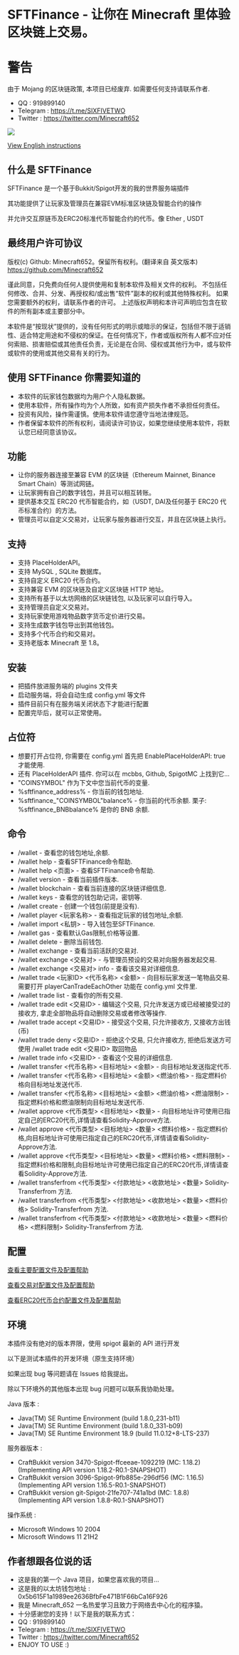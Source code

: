 # SFTFinance - 让你在 Minecraft 里体验区块链上交易。

# 警告
由于 Mojang 的区块链政策, 本项目已经废弃. 如需要任何支持请联系作者.

- QQ : 919899140
- Telegram : https://t.me/SIXFIVETWO
- Twitter : https://twitter.com/Minecraft652

![](/bannerzh.png)

[View English instructions](/README.md)

## 什么是 SFTFinance

SFTFinance 是一个基于Bukkit/Spigot开发的我的世界服务端插件

其功能提供了让玩家及管理员在兼容EVM标准区块链及智能合约的操作

并允许交互原链币及ERC20标准代币智能合约的代币。像 Ether , USDT

## 最终用户许可协议

版权(c) Github: Minecraft652。保留所有权利。(翻译来自 英文版本)
https://github.com/Minecraft652

谨此同意，只免费向任何人提供使用和复制本软件及相关文件的权利。
不包括任何修改、合并、分发、再授权和/或出售“软件”副本的权利或其他特殊权利。
如果您需要额外的权利，请联系作者的许可。
上述版权声明和本许可声明应包含在软件的所有副本或主要部分中。

本软件是“按现状”提供的，没有任何形式的明示或暗示的保证，包括但不限于适销性、适合特定用途和不侵权的保证。在任何情况下，作者或版权所有人都不应对任何索赔、损害赔偿或其他责任负责，无论是在合同、侵权或其他行为中，或与软件或软件的使用或其他交易有关的行为。

## 使用 SFTFinance 你需要知道的

- 本软件的玩家钱包数据均为用户个人隐私数据。
- 使用本软件，所有操作均为个人所致，如有资产损失作者不承担任何责任。
- 投资有风险，操作需谨慎。使用本软件请您遵守当地法律规范。
- 作者保留本软件的所有权利，请阅读许可协议，如果您继续使用本软件，将默认您已经同意该协议。

## 功能

- 让你的服务器连接至兼容 EVM 的区块链（Ethereum Mainnet, Binance Smart Chain）等测试网链。
- 让玩家拥有自己的数字钱包，并且可以相互转账。
- 提供基本交互 ERC20 代币智能合约，如（USDT, DAI及任何基于 ERC20 代币标准合约）的方法。
- 管理员可以自定义交易对，让玩家与服务器进行交互，并且在区块链上执行。

## 支持

- 支持 PlaceHolderAPI。
- 支持 MySQL , SQLite 数据库。
- 支持自定义 ERC20 代币合约。
- 支持兼容 EVM 的区块链及自定义区块链 HTTP 地址。
- 支持所有基于以太坊网络的区块链钱包, 以及玩家可以自行导入。
- 支持管理员自定义交易对。
- 支持玩家使用游戏物品数字货币定价进行交易。
- 支持生成数字钱包导出到其他钱包。
- 支持多个代币合约和交易对。
- 支持老版本 Minecraft 至 1.8。

## 安装

- 把插件放进服务端的 plugins 文件夹
- 启动服务端，将会自动生成 config.yml 等文件
- 插件目前只有在服务端关闭状态下才能进行配置
- 配置完毕后，就可以正常使用。

## 占位符

- 想要打开占位符, 你需要在 config.yml 首先把 EnablePlaceHolderAPI: true 才能使用.
- 还有 PlaceHolderAPI 插件. 你可以在 mcbbs, Github, SpigotMC 上找到它...
- "COINSYMBOL" 作为下文中您当前代币的变量.
- %sftfinance_address% - 你当前的钱包地址.
- %sftfinance_"COINSYMBOL"balance% - 你当前的代币余额. 栗子: %sftfinance_BNBbalance% 是你的 BNB 余额.

## 命令

- /wallet - 查看您的钱包地址,余额.
- /wallet help - 查看SFTFinance命令帮助.
- /wallet help <页面> - 查看SFTFinance命令帮助.
- /wallet version - 查看当前插件版本.
- /wallet blockchain - 查看当前连接的区块链详细信息.
- /wallet keys - 查看您的钱包助记词，密钥等.
- /wallet create - 创建一个钱包(前提是没有).
- /wallet player <玩家名称> - 查看指定玩家的钱包地址,余额.
- /wallet import <私钥> - 导入钱包至SFTFinance.
- /wallet gas - 查看默认Gas限制,价格等设置.
- /wallet delete - 删除当前钱包.
- /wallet exchange - 查看当前活跃的交易对.
- /wallet exchange <交易对> - 与管理员预设的交易对向服务器发起交易.
- /wallet exchange <交易对> info - 查看该交易对详细信息.
- /wallet trade <玩家ID> <代币名称> <金额> - 向目标玩家发送一笔物品交易. 需要打开 playerCanTradeEachOther 功能在 config.yml 文件里.
- /wallet trade list - 查看你的所有交易.
- /wallet trade edit <交易ID> - 编辑这个交易, 只允许发送方或已经被接受过的接收方, 拿走全部物品将自动删除交易或者修改等操作.
- /wallet trade accept <交易ID> - 接受这个交易, 只允许接收方, 又接收方出钱 (币)
- /wallet trade deny <交易ID> - 拒绝这个交易, 只允许接收方, 拒绝后发送方可使用 /wallet trade edit <交易ID> 取回物品
- /wallet trade info <交易ID> - 查看这个交易的详细信息.
- /wallet transfer <代币名称> <目标地址> <金额> - 向目标地址发送指定代币.
- /wallet transfer <代币名称> <目标地址> <金额> <燃油价格> - 指定燃料价格向目标地址发送代币.
- /wallet transfer <代币名称> <目标地址> <金额> <燃油价格> <燃油限制> - 指定燃料价格和燃油限制向目标地址发送代币.
- /wallet approve <代币类型> <目标地址> <数量> - 向目标地址许可使用已指定自己的ERC20代币,详情请查看Solidity-Approve方法.
- /wallet approve <代币类型> <目标地址> <数量> <燃料价格> - 指定燃料价格,向目标地址许可使用已指定自己的ERC20代币,详情请查看Solidity-Approve方法.
- /wallet approve <代币类型> <目标地址> <数量> <燃料价格> <燃料限制> - 指定燃料价格和限制,向目标地址许可使用已指定自己的ERC20代币,详情请查看Solidity-Approve方法.
- /wallet transferfrom <代币类型> <付款地址> <收款地址> <数量> Solidity-Transferfrom 方法.
- /wallet transferfrom <代币类型> <付款地址> <收款地址> <数量> <燃料价格> Solidity-Transferfrom 方法.
- /wallet transferfrom <代币类型> <付款地址> <收款地址> <数量> <燃料价格> <燃料限制> Solidity-Transferfrom 方法.

## 配置

[查看主要配置文件及配置帮助](/src/main/resources/config.yml)

[查看交易对配置文件及配置帮助](/src/main/resources/exchange.yml)

[查看ERC20代币合约配置文件及配置帮助](/src/main/resources/contract.yml)

## 环境

本插件没有绝对的版本界限，使用 spigot 最新的 API 进行开发

以下是测试本插件的开发环境（原生支持环境）

如果出现 bug 等问题请在 Issues 给我提出。

除以下环境外的其他版本出现 bug 问题可以联系我协助处理。

Java 版本 :

- Java(TM) SE Runtime Environment (build 1.8.0_231-b11)
- Java(TM) SE Runtime Environment (build 1.8.0_331-b09)
- Java(TM) SE Runtime Environment 18.9 (build 11.0.12+8-LTS-237)

服务器版本 : 

- CraftBukkit version 3470-Spigot-ffceeae-1092219 (MC: 1.18.2) (Implementing API version 1.18.2-R0.1-SNAPSHOT)
- CraftBukkit version 3096-Spigot-9fb885e-296df56 (MC: 1.16.5) (Implementing API version 1.16.5-R0.1-SNAPSHOT)
- CraftBukkit version git-Spigot-21fe707-741a1bd (MC: 1.8.8) (Implementing API version 1.8.8-R0.1-SNAPSHOT)

操作系统 : 

- Microsoft Windows 10 2004
- Microsoft Windows 11 21H2

## 作者想跟各位说的话

- 这是我的第一个 Java 项目，如果您喜欢我的项目...
- 这是我的以太坊钱包地址 : 0x5b615F1a1989ee2636BfbFe471B1F66bCa16F926
- 我是 Minecraft_652 一名热爱学习且致力于网络去中心化的程序猿。
- 十分感谢您的支持！以下是我的联系方式：
- QQ : 919899140
- Telegram : https://t.me/SIXFIVETWO
- Twitter : https://twitter.com/Minecraft652
- ENJOY TO USE :)
